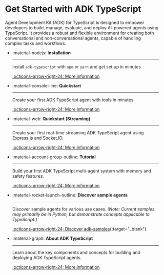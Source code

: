 
# Get Started with ADK TypeScript

Agent Development Kit (ADK) for TypeScript is designed to empower developers to build, manage, evaluate, and deploy AI-powered agents using TypeScript. It provides a robust and flexible environment for creating both conversational and non-conversational agents, capable of handling complex tasks and workflows.

<div class="grid cards" markdown>

-   :material-nodejs: **Installation**

    ---

    Install `adk-typescript` with `npm` or `yarn` and get set up in minutes.

    [:octicons-arrow-right-24: More information](installation.md)

-   :material-console-line: **Quickstart**

    ---

    Create your first ADK TypeScript agent with tools in minutes.

    [:octicons-arrow-right-24: More information](quickstart.md)

-   :material-web: **Quickstart (Streaming)**

    ---

    Create your first real-time streaming ADK TypeScript agent using Express.js and Socket.IO.

    [:octicons-arrow-right-24: More information](quickstart-streaming.md)

-   :material-account-group-outline: **Tutorial**

    ---

    Build your first ADK TypeScript multi-agent system with memory and safety features.

    [:octicons-arrow-right-24: More information](tutorial.md)

-   :material-rocket-launch-outline: **Discover sample agents**

    ---

    Discover sample agents for various use cases. *(Note: Current samples may primarily be in Python, but demonstrate concepts applicable to TypeScript.)*

    [:octicons-arrow-right-24: Discover adk-samples](https://github.com/google/adk-samples){:target="_blank"}

-   :material-graph: **About ADK TypeScript**

    ---

    Learn about the key components and concepts for building and deploying ADK TypeScript agents.

    [:octicons-arrow-right-24: More information](about.md)

</div>